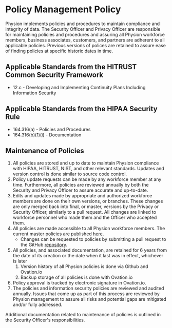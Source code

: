 # Policy Management Policy

Physion implements policies and procedures to maintain compliance and integrity of data. The Security Officer and Privacy Officer are responsible for maintaining policies and procedures and assuring all Physion workforce members, business associates, customers, and partners are adherent to all applicable policies. Previous versions of polices are retained to assure ease of finding policies at specific historic dates in time.

## Applicable Standards from the HITRUST Common Security Framework

* 12.c - Developing and Implementing Continuity Plans Including Information Security

## Applicable Standards from the HIPAA Security Rule

* 164.316(a) - Policies and Procedures
* 164.316(b)(1)(i) - Documentation

## Maintenance of Policies

1. All policies are stored and up to date to maintain Physion compliance with HIPAA, HITRUST, NIST, and other relevant standards. Updates and version control is done similar to source code control.
2. Policy update requests can be made by any workforce member at any time. Furthermore, all policies are reviewed annually by both the Security and Privacy Officer to assure accurate and up-to-date.
3. Edits and updates made by appropriate and authorized workforce members are done on their own versions, or branches. These changes are only merged back into final, or master, versions by the Privacy or Security Officer, similarly to a pull request. All changes are linked to workforce personnel who made them and the Officer who accepted them.
4. All policies are made accessible to all Physion workforce members. The current master policies are published [here](https://policy.ovation.io/).
	* Changes can be requested to policies by submitting a pull request to the GitHub [repository](https://github.com/physion/policy.ovation.io). 
5. All policies, and associated documentation, are retained for 6 years from the date of its creation or the date when it last was in effect, whichever is later
	1. Version history of all Physion policies is done via Github and Ovation.io
	2. Backup storage of all policies is done with Ovation.io
6. Policy approval is tracked by electronic signature in Ovation.io.
6. The policies and information security policies are reviewed and audited annually. Issues that come up as part of this process are reviewed by Physion management to assure all risks and potential gaps are mitigated and/or fully addressed.
<!-- 7. Physion utilizes the HITRUST MyCSF framework to track compliance with the HITRUST CSF on an annual basis. Physion also tracks compliance with HIPAA and publishes results [here](https://Physion.io/hipaa/). -->

Additional documentation related to maintenance of policies is outlined in the Security Officer's responsibilities.
